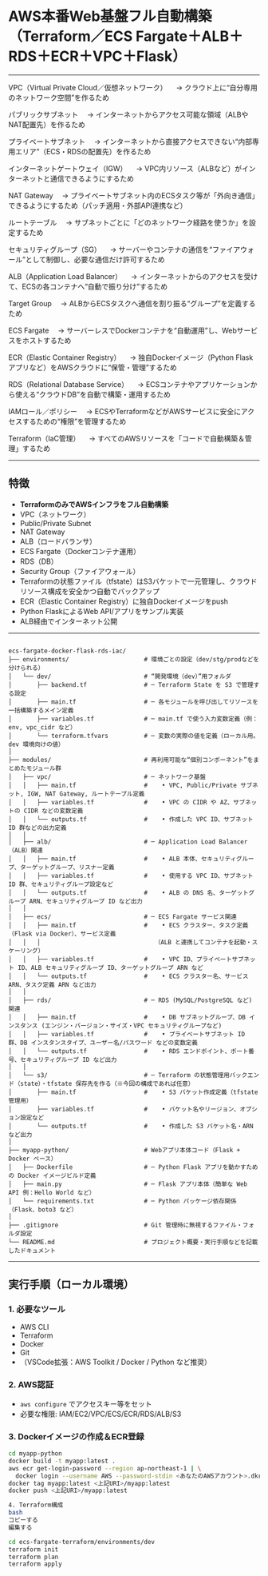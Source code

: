 # AWS本番Web基盤フル自動構築（Terraform／ECS Fargate＋ALB＋RDS＋ECR＋VPC＋Flask）

---

VPC（Virtual Private Cloud／仮想ネットワーク）
　→ クラウド上に“自分専用のネットワーク空間”を作るため

パブリックサブネット
　→ インターネットからアクセス可能な領域（ALBやNAT配置先）を作るため

プライベートサブネット
　→ インターネットから直接アクセスできない“内部専用エリア”（ECS・RDSの配置先）を作るため

インターネットゲートウェイ（IGW）
　→ VPC内リソース（ALBなど）がインターネットと通信できるようにするため

NAT Gateway
　→ プライベートサブネット内のECSタスク等が「外向き通信」できるようにするため（パッチ適用・外部API連携など）

ルートテーブル
　→ サブネットごとに「どのネットワーク経路を使うか」を設定するため

セキュリティグループ（SG）
　→ サーバーやコンテナの通信を“ファイアウォール”として制御し、必要な通信だけ許可するため

ALB（Application Load Balancer）
　→ インターネットからのアクセスを受けて、ECSの各コンテナへ“自動で振り分け”するため

Target Group
　→ ALBからECSタスクへ通信を割り振る“グループ”を定義するため

ECS Fargate
　→ サーバーレスでDockerコンテナを“自動運用”し、Webサービスをホストするため

ECR（Elastic Container Registry）
　→ 独自Dockerイメージ（Python Flaskアプリなど）をAWSクラウドに“保管・管理”するため

RDS（Relational Database Service）
　→ ECSコンテナやアプリケーションから使える“クラウドDB”を自動で構築・運用するため

IAMロール／ポリシー
　→ ECSやTerraformなどがAWSサービスに安全にアクセスするための“権限”を管理するため

Terraform（IaC管理）
　→ すべてのAWSリソースを「コードで自動構築＆管理」するため


---

## 特徴

- **TerraformのみでAWSインフラをフル自動構築**
- VPC（ネットワーク）
- Public/Private Subnet
- NAT Gateway
- ALB（ロードバランサ）
- ECS Fargate（Dockerコンテナ運用）
- RDS（DB）
- Security Group（ファイアウォール）
- Terraformの状態ファイル（tfstate）はS3バケットで一元管理し、クラウドリソース構成を安全かつ自動でバックアップ
- ECR（Elastic Container Registry）に独自Dockerイメージをpush
- Python FlaskによるWeb API/アプリをサンプル実装
- ALB経由でインターネット公開


---

```## ディレクトリ構成

ecs-fargate-docker-flask-rds-iac/
├── environments/                     # 環境ごとの設定（dev/stg/prodなどを分けられる）
│   └── dev/                          # “開発環境（dev）”用フォルダ
│       ├── backend.tf                # ─ Terraform State を S3 で管理する設定
│       ├── main.tf                   # ─ 各モジュールを呼び出してリソースを一括構築するメイン定義
│       ├── variables.tf              # ─ main.tf で使う入力変数定義（例：env, vpc_cidr など）
│       └── terraform.tfvars          # ─ 変数の実際の値を定義（ローカル用。dev 環境向けの値）
│
├── modules/                          # 再利用可能な“個別コンポーネント”をまとめたモジュール群
│   ├── vpc/                          # ─ ネットワーク基盤
│   │   ├── main.tf                   #    • VPC, Public/Private サブネット, IGW, NAT Gateway, ルートテーブル定義
│   │   ├── variables.tf              #    • VPC の CIDR や AZ、サブネットの CIDR などの変数定義
│   │   └── outputs.tf                #    • 作成した VPC ID、サブネット ID 群などの出力定義
│   │
│   ├── alb/                          # ─ Application Load Balancer（ALB）関連
│   │   ├── main.tf                   #    • ALB 本体、セキュリティグループ、ターゲットグループ、リスナー定義
│   │   ├── variables.tf              #    • 使用する VPC ID、サブネット ID 群、セキュリティグループ設定など
│   │   └── outputs.tf                #    • ALB の DNS 名、ターゲットグループ ARN、セキュリティグループ ID など出力
│   │
│   ├── ecs/                          # ─ ECS Fargate サービス関連
│   │   ├── main.tf                   #    • ECS クラスター、タスク定義（Flask via Docker）、サービス定義
│   │   │                                （ALB と連携してコンテナを起動・スケーリング）
│   │   ├── variables.tf              #    • VPC ID、プライベートサブネット ID、ALB セキュリティグループ ID、ターゲットグループ ARN など
│   │   └── outputs.tf                #    • ECS クラスター名、サービス ARN、タスク定義 ARN など出力
│   │
│   ├── rds/                          # ─ RDS (MySQL/PostgreSQL など) 関連
│   │   ├── main.tf                   #    • DB サブネットグループ、DB インスタンス (エンジン・バージョン・サイズ・VPC セキュリティグループなど)
│   │   ├── variables.tf              #    • プライベートサブネット ID 群、DB インスタンスタイプ、ユーザー名/パスワード などの変数定義
│   │   └── outputs.tf                #    • RDS エンドポイント、ポート番号、セキュリティグループ ID など出力
│   │
│   └── s3/                           # ─ Terraform の状態管理用バックエンド（state）・tfstate 保存先を作る（※今回の構成であれば任意）
│       ├── main.tf                   #    • S3 バケット作成定義（tfstate 管理用）
│       ├── variables.tf              #    • バケット名やリージョン、オプション設定など
│       └── outputs.tf                #    • 作成した S3 バケット名・ARN など出力
│
├── myapp-python/                     # Webアプリ本体コード（Flask + Docker ベース）
│   ├── Dockerfile                    # ─ Python Flask アプリを動かすための Docker イメージビルド定義
│   ├── main.py                       # ─ Flask アプリ本体（簡単な Web API 例：Hello World など）
│   └── requirements.txt              # ─ Python パッケージ依存関係（Flask、boto3 など）
│
├── .gitignore                        # Git 管理時に無視するファイル・フォルダ設定
└── README.md                         # プロジェクト概要・実行手順などを記載したドキュメント
```


---

## 実行手順（ローカル環境）

### 1. 必要なツール

- AWS CLI
- Terraform
- Docker
- Git
- （VSCode拡張：AWS Toolkit / Docker / Python など推奨）

### 2. AWS認証

- `aws configure` でアクセスキー等をセット
- 必要な権限: IAM/EC2/VPC/ECS/ECR/RDS/ALB/S3

### 3. Dockerイメージの作成＆ECR登録

```bash
cd myapp-python
docker build -t myapp:latest .
aws ecr get-login-password --region ap-northeast-1 | \
  docker login --username AWS --password-stdin <あなたのAWSアカウント>.dkr.ecr.ap-northeast-1.amazonaws.com
docker tag myapp:latest <上記URI>/myapp:latest
docker push <上記URI>/myapp:latest

4. Terraform構成
bash
コピーする
編集する

cd ecs-fargate-terraform/environments/dev
terraform init
terraform plan
terraform apply
